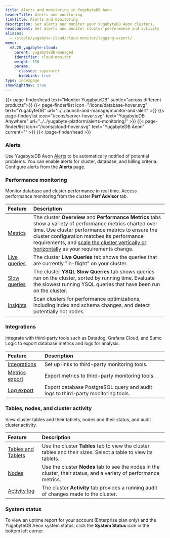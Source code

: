 ```yaml
---
title: Alerts and monitoring in YugabyteDB Aeon
headerTitle: Alerts and monitoring
linkTitle: Alerts and monitoring
description: Set alerts and monitor your YugabyteDB Aeon clusters.
headcontent: Set alerts and monitor cluster performance and activity
aliases:
  - /stable/yugabyte-cloud/cloud-monitor/logging-export/
menu:
  v2.25_yugabyte-cloud:
    parent: yugabytedb-managed
    identifier: cloud-monitor
    weight: 150
    params:
      classes: separator
      hideLink: true
type: indexpage
showRightNav: true
---
```


{{< page-finder/head text="Monitor YugabyteDB" subtle="across different products">}}
  {{< page-finder/list icon="/icons/database-hover.svg" text="YugabyteDB" url="../../launch-and-manage/monitor-and-alert" >}}
  {{< page-finder/list icon="/icons/server-hover.svg" text="YugabyteDB Anywhere" url="../../yugabyte-platform/alerts-monitoring/" >}}
  {{< page-finder/list icon="/icons/cloud-hover.svg" text="YugabyteDB Aeon" current="" >}}
{{< /page-finder/head >}}

### Alerts

Use YugabyteDB Aeon [Alerts](cloud-alerts/) to be automatically notified of potential problems. You can enable alerts for cluster, database, and billing criteria. Configure alerts from the **Alerts** page.

### Performance monitoring

Monitor database and cluster performance in real time. Access performance monitoring from the cluster **Perf Advisor** tab.

| Feature | Description |
| :--- | :--- |
| [Metrics](overview/) | The cluster **Overview** and **Performance Metrics** tabs show a variety of performance metrics charted over time. Use cluster performance metrics to ensure the cluster configuration matches its performance requirements, and [scale the cluster vertically or horizontally](../cloud-clusters/configure-clusters/) as your requirements change. |
| [Live queries](cloud-queries-live/) | The cluster **Live Queries** tab shows the queries that are currently "in-flight" on your cluster. |
| [Slow queries](cloud-queries-slow/) | The cluster **YSQL Slow  Queries** tab shows queries run on the cluster, sorted by running time. Evaluate the slowest running YSQL queries that have been run on the cluster. |
| [Insights](cloud-advisor/) | Scan clusters for performance optimizations, including index and schema changes, and detect potentially hot nodes. |

### Integrations

Integrate with third-party tools such as Datadog, Grafana Cloud, and Sumo Logic to export database metrics and logs for analysis.

| Feature | Description |
| :--- | :--- |
| [Integrations](managed-integrations/) | Set up links to third-party monitoring tools. |
| [Metrics export](metrics-export/) | Export metrics to third-party monitoring tools. |
| [Log export](logging-export/) | Export database PostgreSQL query and audit logs to third-party monitoring tools. |

### Tables, nodes, and cluster activity

View cluster tables and their tablets, nodes and their status, and audit cluster activity.

| Feature | Description |
| :--- | :--- |
| [Tables and Tablets](monitor-tables/) | Use the cluster **Tables** tab to view the cluster tables and their sizes. Select a table to view its tablets. |
| [Nodes](monitor-nodes/) | Use the cluster **Nodes** tab to see the nodes in the cluster, their status, and a variety of performance metrics. |
| [Activity log](monitor-activity/) | The cluster **Activity** tab provides a running audit of changes made to the cluster. |

### System status

To view an uptime report for your account (Enterprise plan only) and the YugabyteDB Aeon system status, click the **System Status** icon in the bottom left corner.
